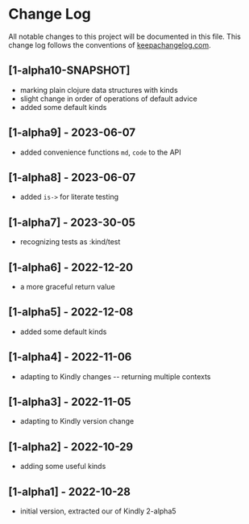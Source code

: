 # Change Log
All notable changes to this project will be documented in this file. This change log follows the conventions of [keepachangelog.com](http://keepachangelog.com/).

## [1-alpha10-SNAPSHOT]
- marking plain clojure data structures with kinds
- slight change in order of operations of default advice
- added some default kinds

## [1-alpha9] - 2023-06-07
- added convenience functions `md`, `code` to the API

## [1-alpha8] - 2023-06-07
- added `is->` for literate testing

## [1-alpha7] - 2023-30-05
- recognizing tests as :kind/test

## [1-alpha6] - 2022-12-20
- a more graceful return value

## [1-alpha5] - 2022-12-08
- added some default kinds

## [1-alpha4] - 2022-11-06
- adapting to Kindly changes -- returning multiple contexts

## [1-alpha3] - 2022-11-05
- adapting to Kindly version change

## [1-alpha2] - 2022-10-29
- adding some useful kinds

## [1-alpha1] - 2022-10-28
- initial version, extracted our of Kindly 2-alpha5
